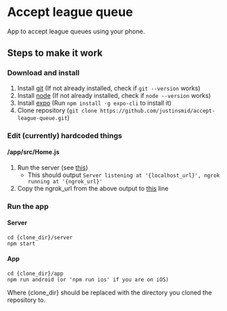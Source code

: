 # Accept league queue
App to accept league queues using your phone.

## Steps to make it work

### Download and install
1. Install [git](https://git-scm.com/book/en/v2/Getting-Started-Installing-Git) (If not already installed, check if `git --version` works)
2. Install [node](https://nodejs.org/en/download/) (If not already installed, check if `node --version` works)
3. Install [expo](https://expo.io/) (Run `npm install -g expo-cli` to install it)
4. Clone repository (`git clone https://github.com/justinsmid/accept-league-queue.git`)

### Edit (currently) hardcoded things

#### /app/src/Home.js
1. Run the server (see [this](https://github.com/justinsmid/accept-league-queue/blob/master/README.md#server))
   - This should output `Server listening at '{localhost_url}', ngrok running at '{ngrok_url}'`
2. Copy the ngrok_url from the above output to [this](https://github.com/justinsmid/accept-league-queue/blob/3bcf51d8f431bcd2bb78c7e06931bdf076a7fc15/app/src/Home.js#L4) line

### Run the app
#### Server
```console
cd {clone_dir}/server
npm start
```

#### App
```
cd {clone_dir}/app
npm run android (or 'npm run ios' if you are on iOS)
```

Where {clone_dir} should be replaced with the directory you cloned the repository to.
